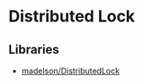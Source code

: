 # Distributed Lock

## Libraries
- [madelson/DistributedLock](https://github.com/madelson/DistributedLock)
